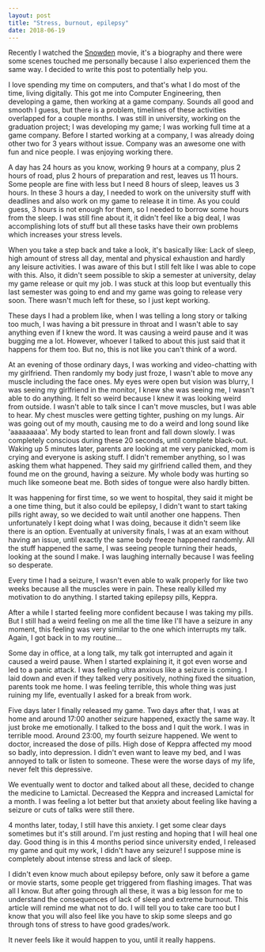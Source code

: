 ```yaml
---
layout: post
title: "Stress, burnout, epilepsy"
date: 2018-06-19
---
```


Recently I watched the [Snowden](https://www.imdb.com/title/tt3774114/) movie, it's a biography and there were some scenes touched me personally because I also experienced them the same way. I decided to write this post to potentially help you.

I love spending my time on computers, and that's what I do most of the time, living digitally. This got me into Computer Engineering, then developing a game, then working at a game company. Sounds all good and smooth I guess, but there is a problem, timelines of these activities overlapped for a couple months. I was still in university, working on the graduation project; I was developing my game; I was working full time at a game company. Before I started working at a company, I was already doing other two for 3 years without issue. Company was an awesome one with fun and nice people. I was enjoying working there.

A day has 24 hours as you know, working 9 hours at a company, plus 2 hours of road, plus 2 hours of preparation and rest, leaves us 11 hours. Some people are fine with less but I need 8 hours of sleep, leaves us 3 hours. In these 3 hours a day, I needed to work on the university stuff with deadlines and also work on my game to release it in time. As you could guess, 3 hours is not enough for them, so I needed to borrow some hours from the sleep. I was still fine about it, it didn't feel like a big deal, I was accomplishing lots of stuff but all these tasks have their own problems which increases your stress levels.

When you take a step back and take a look, it's basically like: Lack of sleep, high amount of stress all day, mental and physical exhaustion and hardly any leisure activities. I was aware of this but I still felt like I was able to cope with this. Also, it didn't seem possible to skip a semester at university, delay my game release or quit my job. I was stuck at this loop but eventually this last semester was going to end and my game was going to release very soon. There wasn't much left for these, so I just kept working.

These days I had a problem like, when I was telling a long story or talking too much, I was having a bit pressure in throat and I wasn't able to say anything even if I knew the word. It was causing a weird pause and it was bugging me a lot. However, whoever I talked to about this just said that it happens for them too. But no, this is not like you can't think of a word.

At an evening of those ordinary days, I was working and video-chatting with my girlfriend. Then randomly my body just froze, I wasn't able to move any muscle including the face ones. My eyes were open but vision was blurry, I was seeing my girlfriend in the monitor, I knew she was seeing me, I wasn't able to do anything. It felt so weird because I knew it was looking weird from outside. I wasn't able to talk since I can't move muscles, but I was able to hear. My chest muscles were getting tighter, pushing on my lungs. Air was going out of my mouth, causing me to do a weird and long sound like 'aaaaaaaaa'. My body started to lean front and fall down slowly. I was completely conscious during these 20 seconds, until complete black-out. Waking up 5 minutes later,  parents are looking at me very panicked, mom is crying and everyone is asking stuff. I didn't remember anything, so I was asking them what happened. They said my girlfriend called them, and they found me on the ground, having a seizure. My whole body was hurting so much like someone beat me. Both sides of tongue were also hardly bitten.

It was happening for first time, so we went to hospital, they said it might be a one time thing, but it also could be epilepsy, I didn't want to start taking pills right away, so we decided to wait until another one happens. Then unfortunately I kept doing what I was doing, because it didn't seem like there is an option. Eventually at university finals, I was at an exam without having an issue, until exactly the same body freeze happened randomly. All the stuff happened the same, I was seeing people turning their heads, looking at the sound I make. I was laughing internally because I was feeling so desperate. 

Every time I had a seizure, I wasn't even able to walk properly for like two weeks because all the muscles were in pain. These really killed my motivation to do anything. I started taking epilepsy pills, Keppra.

After a while I started feeling more confident because I was taking my pills. But I still had a weird feeling on me all the time like I'll have a seizure in any moment, this feeling was very similar to the one which interrupts my talk. Again, I got back in to my routine... 

Some day in office, at a long talk, my talk got interrupted and again it caused a weird pause. When I started explaining it, it got even worse and led to a panic attack. I was feeling ultra anxious like a seizure is coming. I laid down and even if they talked very positively, nothing fixed the situation, parents took me home. I was feeling terrible, this whole thing was just ruining my life, eventually I asked for a break from work.

Five days later I finally released my game. Two days after that, I was at home and around 17:00 another seizure happened, exactly the same way. It just broke me emotionally. I talked to the boss and I quit the work. I was in terrible mood. Around 23:00, my fourth seizure happened. We went to doctor, increased the dose of pills. High dose of Keppra affected my mood so badly, into depression. I didn't even want to leave my bed, and I was annoyed to talk or listen to someone. These were the worse days of my life, never felt this depressive.

We eventually went to doctor and talked about all these, decided to change the medicine to Lamictal. Decreased the Keppra and increased Lamictal for a month. I was feeling a lot better but that anxiety about feeling like having a seizure or cuts of talks were still there.

4 months later, today, I still have this anxiety. I get some clear days sometimes but it's still around. I'm just resting and hoping that I will heal one day. Good thing is in this 4 months period since university ended, I released my game and quit my work, I didn't have any seizure! I suppose mine is completely about intense stress and lack of sleep.

I didn't even know much about epilepsy before, only saw it before a game or movie starts, some people get triggered from flashing images. That was all I know. But after going through all these, it was a big lesson for me to understand the consequences of lack of sleep and extreme burnout. This article will remind me what not to do. I will tell you to take care too but I know that you will also feel like you have to skip some sleeps and go through tons of stress to have good grades/work. 

It never feels like it would happen to you, until it really happens.